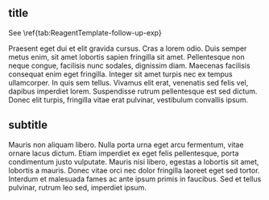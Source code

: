 ## title

See \ref{tab:ReagentTemplate-follow-up-exp}

Praesent eget dui et elit gravida cursus. Cras a lorem odio. Duis semper metus enim, sit amet lobortis sapien fringilla sit amet. Pellentesque non neque congue, facilisis nunc sodales, dignissim diam. Maecenas facilisis consequat enim eget fringilla. Integer sit amet turpis nec ex tempus ullamcorper. In quis sem tellus. Vivamus elit erat, venenatis sed felis vel, dapibus imperdiet lorem. Suspendisse rutrum pellentesque est sed dictum. Donec elit turpis, fringilla vitae erat pulvinar, vestibulum convallis ipsum. 

## subtitle

Mauris non aliquam libero. Nulla porta urna eget arcu fermentum, vitae ornare lacus dictum. Etiam imperdiet ex eget felis pellentesque, porta condimentum justo vulputate. Mauris nisi libero, egestas a lobortis sit amet, lobortis a mauris. Donec vitae orci nec dolor fringilla laoreet eget sed tortor. Interdum et malesuada fames ac ante ipsum primis in faucibus. Sed et tellus pulvinar, rutrum leo sed, imperdiet ipsum. 


